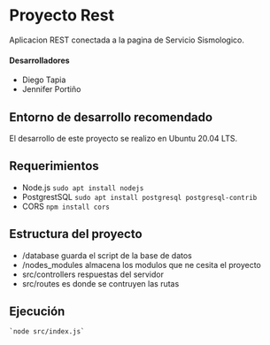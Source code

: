 # Proyecto Rest

Aplicacion REST conectada a la pagina de Servicio Sismologico. 

#### Desarrolladores
- Diego Tapia
- Jennifer Portiño 

## Entorno de desarrollo recomendado 

El desarrollo de este proyecto se realizo en Ubuntu 20.04 LTS. 

## Requerimientos
- Node.js 
`sudo apt install nodejs`
- PostgrestSQL 
`sudo apt install postgresql postgresql-contrib`
- CORS
`npm install cors`

## Estructura del proyecto 
- /database guarda el script de la base de datos
- /nodes_modules almacena los modulos que ne cesita el proyecto
- src/controllers respuestas del servidor
- src/routes es donde se contruyen las rutas

## Ejecución 

    `node src/index.js`
